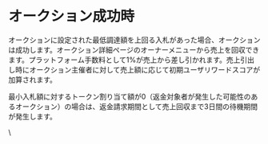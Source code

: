 # オークション成功時

オークションに設定された最低調達額を上回る入札があった場合、オークションは成功します。オークション詳細ページのオーナーメニューから売上を回収できます。プラットフォーム手数料として1%が売上から差し引かれます。売上引出し時にオークション主催者に対して売上額に応じて初期ユーザリワードスコアが加算されます。

&#x20;最小入札額に対するトークン割り当て額が0（返金対象者が発生した可能性のあるオークション）の場合は、返金請求期間として売上回収まで3日間の待機期間が発生します。

\
